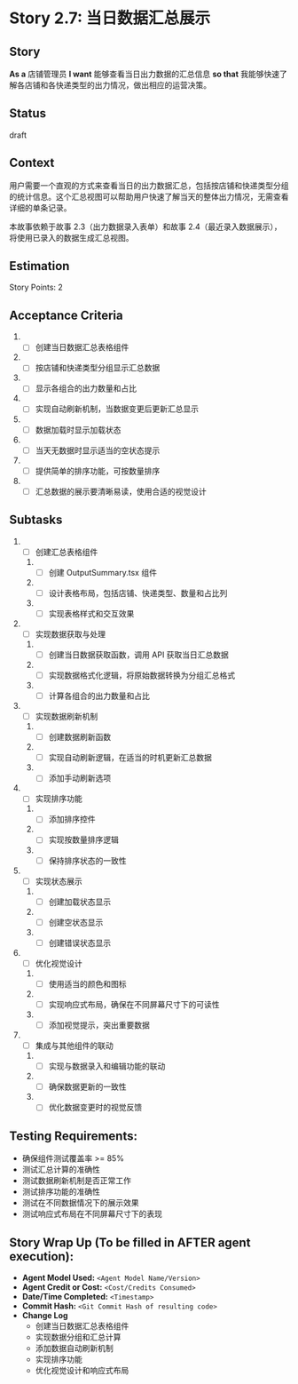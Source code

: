 # Story 2.7: 当日数据汇总展示

## Story

**As a** 店铺管理员
**I want** 能够查看当日出力数据的汇总信息
**so that** 我能够快速了解各店铺和各快递类型的出力情况，做出相应的运营决策。

## Status

draft

## Context

用户需要一个直观的方式来查看当日的出力数据汇总，包括按店铺和快递类型分组的统计信息。这个汇总视图可以帮助用户快速了解当天的整体出力情况，无需查看详细的单条记录。

本故事依赖于故事 2.3（出力数据录入表单）和故事 2.4（最近录入数据展示），将使用已录入的数据生成汇总视图。

## Estimation

Story Points: 2

## Acceptance Criteria

1. - [ ] 创建当日数据汇总表格组件
2. - [ ] 按店铺和快递类型分组显示汇总数据
3. - [ ] 显示各组合的出力数量和占比
4. - [ ] 实现自动刷新机制，当数据变更后更新汇总显示
5. - [ ] 数据加载时显示加载状态
6. - [ ] 当天无数据时显示适当的空状态提示
7. - [ ] 提供简单的排序功能，可按数量排序
8. - [ ] 汇总数据的展示要清晰易读，使用合适的视觉设计

## Subtasks

1. - [ ] 创建汇总表格组件
   1. - [ ] 创建 OutputSummary.tsx 组件
   2. - [ ] 设计表格布局，包括店铺、快递类型、数量和占比列
   3. - [ ] 实现表格样式和交互效果
2. - [ ] 实现数据获取与处理
   1. - [ ] 创建当日数据获取函数，调用 API 获取当日汇总数据
   2. - [ ] 实现数据格式化逻辑，将原始数据转换为分组汇总格式
   3. - [ ] 计算各组合的出力数量和占比
3. - [ ] 实现数据刷新机制
   1. - [ ] 创建数据刷新函数
   2. - [ ] 实现自动刷新逻辑，在适当的时机更新汇总数据
   3. - [ ] 添加手动刷新选项
4. - [ ] 实现排序功能
   1. - [ ] 添加排序控件
   2. - [ ] 实现按数量排序逻辑
   3. - [ ] 保持排序状态的一致性
5. - [ ] 实现状态展示
   1. - [ ] 创建加载状态显示
   2. - [ ] 创建空状态显示
   3. - [ ] 创建错误状态显示
6. - [ ] 优化视觉设计
   1. - [ ] 使用适当的颜色和图标
   2. - [ ] 实现响应式布局，确保在不同屏幕尺寸下的可读性
   3. - [ ] 添加视觉提示，突出重要数据
7. - [ ] 集成与其他组件的联动
   1. - [ ] 实现与数据录入和编辑功能的联动
   2. - [ ] 确保数据更新的一致性
   3. - [ ] 优化数据变更时的视觉反馈

## Testing Requirements:

- 确保组件测试覆盖率 >= 85%
- 测试汇总计算的准确性
- 测试数据刷新机制是否正常工作
- 测试排序功能的准确性
- 测试在不同数据情况下的展示效果
- 测试响应式布局在不同屏幕尺寸下的表现

## Story Wrap Up (To be filled in AFTER agent execution):

- **Agent Model Used:** `<Agent Model Name/Version>`
- **Agent Credit or Cost:** `<Cost/Credits Consumed>`
- **Date/Time Completed:** `<Timestamp>`
- **Commit Hash:** `<Git Commit Hash of resulting code>`
- **Change Log**
  - 创建当日数据汇总表格组件
  - 实现数据分组和汇总计算
  - 添加数据自动刷新机制
  - 实现排序功能
  - 优化视觉设计和响应式布局
